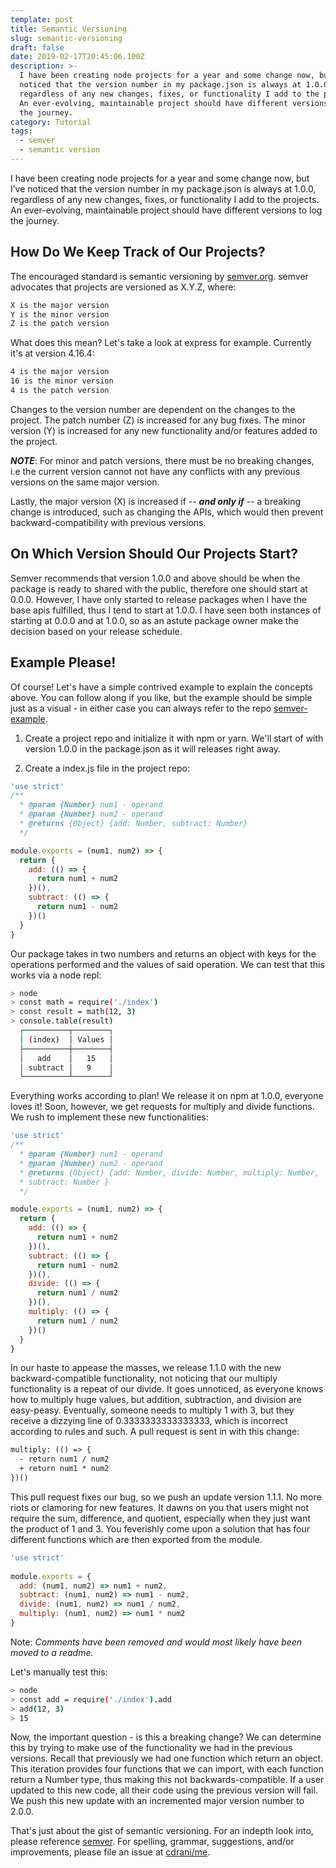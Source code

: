 ```yaml
---
template: post
title: Semantic Versioning
slug: semantic-versioning
draft: false
date: 2019-02-17T20:45:06.100Z
description: >-
  I have been creating node projects for a year and some change now, but I’ve
  noticed that the version number in my package.json is always at 1.0.0,
  regardless of any new changes, fixes, or functionality I add to the projects.
  An ever-evolving, maintainable project should have different versions to log
  the journey.
category: Tutorial
tags:
  - semver
  - semantic version
---
```

I have been creating node projects for a year and some change now, but I’ve noticed that the version number in my package.json is always at 1.0.0, regardless of any new changes, fixes, or functionality I add to the projects. An ever-evolving, maintainable project should have different versions to log the journey.




## How Do We Keep Track of Our Projects?

The encouraged standard is semantic versioning by [semver.org](https://semver.org). semver advocates that projects are versioned as X.Y.Z, where:

```css
X is the major version
Y is the minor version
Z is the patch version
```

What does this mean? Let's take a look at express for example. Currently it's at version 4.16.4:

```css
4 is the major version
16 is the minor version
4 is the patch version
```

Changes to the version number are dependent on the changes to the project. The patch number (Z) is increased for any bug fixes. The minor version (Y) is increased for any new functionality and/or features added to the project.

___NOTE___: For minor and patch versions, there must be no breaking changes, i.e the current version cannot not have any conflicts with any previous versions on the same major version.

Lastly, the major version (X) is increased if -- ___and only if___ -- a breaking change is introduced, such as changing the APIs, which would then prevent backward-compatibility with previous versions.




## On Which Version Should Our Projects Start?

Semver recommends that version 1.0.0 and above should be when the package is ready to shared with the public, therefore one should start at 0.0.0. However, I have only started to release packages when I have the base apis fulfilled, thus I tend to start at 1.0.0. I have seen both instances of starting at 0.0.0 and at 1.0.0, so as an astute package owner make the decision based on your release schedule.




## Example Please!

Of course! Let's have a simple contrived example to explain the concepts above. You can follow along if you like, but the example should be simple just as a visual - in either case you can always refer to the repo [semver-example](https://github.com/cdrani/semver-example).

1) Create a project repo and initialize it with npm or yarn. We'll start of with version 1.0.0 in the package.json as it will releases right away.

2) Create a index.js file in the project repo:

```js
'use strict'
/**
  * @param {Number} num1 - operand
  * @param {Number} num2 - operand
  * @returns {Object} {add: Number, subtract: Number}
  */

module.exports = (num1, num2) => {
  return {
    add: (() => {
      return num1 + num2
    })(),
    subtract: (() => {
      return num1 - num2
    })()
  }
}
```



Our package takes in two numbers and returns an object with keys for the operations performed and the values of said operation. We can test that this works via a node repl:


```bash
> node
> const math = require('./index')
> const result = math(12, 3)
> console.table(result)
  ┌──────────┬────────┐
  │ (index)  │ Values │
  ├──────────┼────────┤
  │   add    │   15   │
  │ subtract │   9    │
  └──────────┴────────┘
```



Everything works according to plan! We release it on npm at 1.0.0, everyone loves it! Soon, however, we get requests for multiply and divide functions. We rush to implement these new functionalities:

```js
'use strict'
/**
  * @param {Number} num1 - operand
  * @param {Number} num2 - operand
  * @returns {Object} {add: Number, divide: Number, multiply: Number,
  * subtract: Number }
  */

module.exports = (num1, num2) => {
  return {
    add: (() => {
      return num1 + num2
    })(),
    subtract: (() => {
      return num1 - num2
    })(),
    divide: (() => {
      return num1 / num2
    })(),
    multiply: (() => {
      return num1 / num2
    })()
  }
}
```




In our haste to appease the masses, we release 1.1.0 with the new backward-compatible functionality, not noticing that our multiply functionality is a repeat of our divide. It goes unnoticed, as everyone knows how to multiply huge values, but addition, subtraction, and division are easy-peasy. Eventually, someone needs to multiply 1 with 3, but they receive a dizzying line of 0.3333333333333333, which is incorrect according to rules and such. A pull request is sent in with this change:




```diff
multiply: (() => {
  - return num1 / num2
  + return num1 * num2
})()
```




This pull request fixes our bug, so we push an update version 1.1.1. No more riots or clamoring for new features. It dawns on you that users might not require the sum, difference, and quotient, especially when they just want the product of 1 and 3. You feverishly come upon a solution that has four different functions which are then exported from the module.




```js
'use strict'
  
module.exports = {
  add: (num1, num2) => num1 + num2,
  subtract: (num1, num2) => num1 - num2,
  divide: (num1, num2) => num1 / num2,
  multiply: (num1, num2) => num1 * num2
}
```



Note: _Comments have been removed and would most likely have been moved to a readme._


Let's manually test this:


```bash
> node
> const add = require('./index').add
> add(12, 3)
> 15
```




Now, the important question - is this a breaking change? We can determine this by trying to make use of the functionality we had in the previous versions. Recall that previously we had one function which return an object. This iteration provides four functions that we can import, with each function return a Number type, thus making this not backwards-compatible. If a user updated to this new code, all their code using the previous version will fail. We push this new update with an incremented major version number to 2.0.0.

That's just about the gist of semantic versioning. For an indepth look into, please reference [semver](https://semver.org).  For spelling, grammar, suggestions, and/or improvements, please file an issue at [cdrani/me](https://github.com/cdrani/me).
